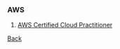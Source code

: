 ### AWS

1. [AWS Certified Cloud Practitioner](certifications-cloud-practitioner/README.md)

[Back](../../tree/master)
